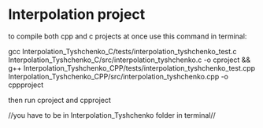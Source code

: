 # Interpolation project
to compile both cpp and c projects at once use this command in terminal:

gcc Interpolation_Tyshchenko_C/tests/interpolation_tyshchenko_test.c Interpolation_Tyshchenko_C/src/interpolation_tyshchenko.c -o cproject && g++ Interpolation_Tyshchenko_CPP/tests/interpolation_tyshchenko_test.cpp Interpolation_Tyshchenko_CPP/src/interpolation_tyshchenko.cpp -o cppproject

then run cproject and cpproject

//you have to be in Interpolation_Tyshchenko folder in terminal//
